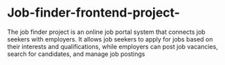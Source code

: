 # Job-finder-frontend-project-
The job finder project is an online job portal system that connects job seekers with employers. It allows job seekers to apply for jobs based on their interests and qualifications, while employers can post job vacancies, search for candidates, and manage job postings
